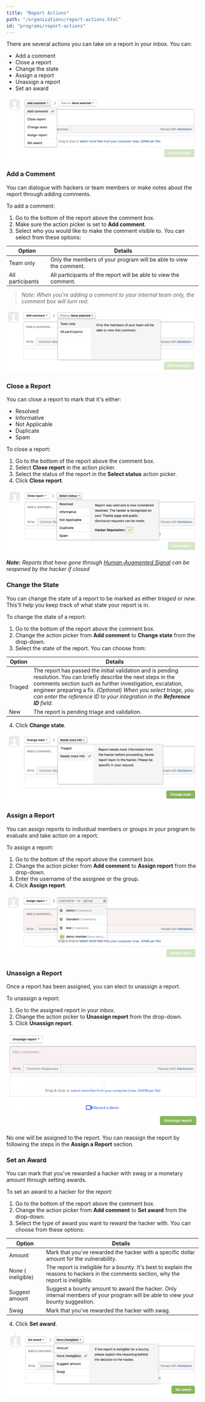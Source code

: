 ```yaml
---
title: "Report Actions"
path: "/organizations/report-actions.html"
id: "programs/report-actions"
---
```


There are several actions you can take on a report in your inbox. You can:
* Add a comment
* Close a report
* Change the state
* Assign a report
* Unassign a report
* Set an award

![report-actions](./images/report-actions-1.png)

### Add a Comment
You can dialogue with hackers or team members or make notes about the report through adding comments.

To add a comment:
1) Go to the bottom of the report above the comment box.
2) Make sure the action picker is set to **Add comment**.
3) Select who you would like to make the comment visible to. You can select from these options:

Option | Details
------ | -------
Team only | Only the members of your program will be able to view the comment.
All participants | All participants of the report will be able to view the comment.

><i>Note: When you're adding a comment to your internal team only, the comment box will turn red.</i>

![report-actions-2](./images/report-action-2.png)

### Close a Report
You can close a report to mark that it's either:
* Resolved
* Informative
* Not Applicable
* Duplicate
* Spam

To close a report:
1) Go to the bottom of the report above the comment box.
2) Select **Close report** in the action picker.
3) Select the status of the report in the **Select status** action picker.
4) Click **Close report**.

![report-action-3](./images/report-actions-3.png)

***Note:*** *Reports that have gone through [Human-Augmented Signal](human-augmented-signal.html) can be reopened by the hacker if closed*

### Change the State
You can change the state of a report to be marked as either *triaged* or *new*. This'll help you keep track of what state your report is in.

To change the state of a report:
1) Go to the bottom of the report above the comment box.
2) Change the action picker from **Add comment** to **Change state** from the drop-down.  
3) Select the state of the report. You can choose from:

Option | Details
------ | -------
Triaged | The report has passed the initial validation and is pending resolution. You can briefly describe the next steps in the comments section such as further investigation, escalation, engineer preparing a fix. *(Optional) When you select triage, you can enter the reference ID to your integration in the **Reference ID** field.*
New | The report is pending triage and validation.

4) Click **Change state**.

![report-action-5](./images/report-action-5.png)

### Assign a Report
You can assign reports to individual members or groups in your program to evaluate and take action on a report.

To assign a report:
1) Go to the bottom of the report above the comment box.
2) Change the action picker from **Add comment** to **Assign report** from the drop-down.  
3) Enter the username of the assignee or the group.
4) Click **Assign report**.

![assign report](./images/assign-report.png)

### Unassign a Report
Once a report has been assigned, you can elect to unassign a report.

To unassign a report:
1) Go to the assigned report in your inbox.
2) Change the action picker to **Unassign report** from the drop-down.
3) Click **Unassign report**.

![unassign report](./images/report-actions-unassign.png)

No one will be assigned to the report. You can reassign the report by following the steps in the <b>Assign a Report</b> section.

### Set an Award
You can mark that you've rewarded a hacker with swag or a monetary amount through setting awards.

To set an award to a hacker for the report:
1) Go to the bottom of the report above the comment box.
2) Change the action picker from **Add comment** to **Set award** from the drop-down.  
3) Select the type of award you want to reward the hacker with. You can choose from these options:

Option | Details
------ | ------
Amount | Mark that you've rewarded the hacker with a specific dollar amount for the vulnerability.
None ( ineligible) | The report is ineligible for a bounty. It's best to explain the reasons to hackers in the comments section, why the report is ineligible.
Suggest amount | Suggest a bounty amount to award the hacker. Only internal members of your program will be able to view your bounty suggestion.
Swag | Mark that you've rewarded the hacker with swag.

4) Click **Set award**.

![report-action-4](./images/report-action-4.png)
